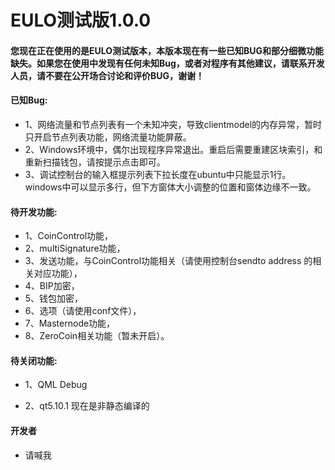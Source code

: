 <h1>EULO测试版1.0.0</h1>

<h4>您现在正在使用的是EULO测试版本，本版本现在有一些已知BUG和部分细微功能缺失。如果您在使用中发现有任何未知Bug，或者对程序有其他建议，请联系开发人员，请不要在公开场合讨论和评价BUG，谢谢！</h4>

<h4>已知Bug:</h4>

<ul><li>1、网络流量和节点列表有一个未知冲突，导致clientmodel的内存异常，暂时只开启节点列表功能，网络流量功能屏蔽。</li><li>2、Windows环境中，偶尔出现程序异常退出。重启后需要重建区块索引，和重新扫描钱包，请按提示点击即可。</li><li>3、调试控制台的输入框提示列表下拉长度在ubuntu中只能显示1行。windows中可以显示多行，但下方窗体大小调整的位置和窗体边缘不一致。</li></ul>

<h4>待开发功能:</h4>

<ul><li>1、CoinControl功能，</li><li>2、multiSignature功能，</li><li>3、发送功能，与CoinControl功能相关（请使用控制台sendto address 的相关对应功能），</li><li>4、BIP加密，</li><li>5、钱包加密，</li><li>6、选项（请使用conf文件），</li><li>7、Masternode功能，</li><li>8、ZeroCoin相关功能（暂未开启）。</li></ul>

<h4>待关闭功能:</h4>

<ul><li>1、QML Debug</li></ul>
<ul><li>2、qt5.10.1 现在是非静态编译的</li></ul>

<h4>开发者</h4>

<ul><li>请喊我</li></ul>
